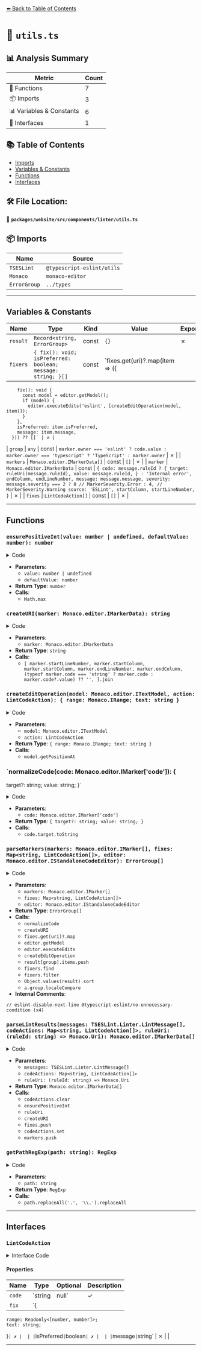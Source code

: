 [⬅️ Back to Table of Contents](../../../../../index.md)

# 📄 `utils.ts`

## 📊 Analysis Summary

| Metric | Count |
|--------|-------|
| 🔧 Functions | 7 |
| 📦 Imports | 3 |
| 📊 Variables & Constants | 6 |
| 📐 Interfaces | 1 |

## 📚 Table of Contents

- [Imports](#imports)
- [Variables & Constants](#variables-constants)
- [Functions](#functions)
- [Interfaces](#interfaces)

## 🛠️ File Location:
📂 **`packages/website/src/components/linter/utils.ts`**

## 📦 Imports

| Name | Source |
|------|--------|
| `TSESLint` | `@typescript-eslint/utils` |
| `Monaco` | `monaco-editor` |
| `ErrorGroup` | `../types` |


---

## Variables & Constants

| Name | Type | Kind | Value | Exported |
|------|------|------|-------|----------|
| `result` | `Record<string, ErrorGroup>` | const | `{}` | ✗ |
| `fixers` | `{ fix(): void; isPreferred: boolean; message: string; }[]` | const | `fixes.get(uri)?.map(item => ({
        fix(): void {
          const model = editor.getModel();
          if (model) {
            editor.executeEdits('eslint', [createEditOperation(model, item)]);
          }
        },
        isPreferred: item.isPreferred,
        message: item.message,
      })) ?? []` | ✗ |
| `group` | `any` | const | `marker.owner === 'eslint'
        ? code.value
        : marker.owner === 'typescript'
          ? 'TypeScript'
          : marker.owner` | ✗ |
| `markers` | `Monaco.editor.IMarkerData[]` | const | `[]` | ✗ |
| `marker` | `Monaco.editor.IMarkerData` | const | `{
      code: message.ruleId
        ? {
            target: ruleUri(message.ruleId),
            value: message.ruleId,
          }
        : 'Internal error',
      endColumn,
      endLineNumber,
      message: message.message,
      severity:
        message.severity === 2
          ? 8 // MarkerSeverity.Error
          : 4, // MarkerSeverity.Warning
      source: 'ESLint',
      startColumn,
      startLineNumber,
    }` | ✗ |
| `fixes` | `LintCodeAction[]` | const | `[]` | ✗ |


---

## Functions

### `ensurePositiveInt(value: number | undefined, defaultValue: number): number`

<details><summary>Code</summary>

```ts
export function ensurePositiveInt(
  value: number | undefined,
  defaultValue: number,
): number {
  return Math.max(1, (value ?? defaultValue) | 0);
}
```
</details>

- **Parameters**:
  - `value: number | undefined`
  - `defaultValue: number`
- **Return Type**: `number`
- **Calls**:
  - `Math.max`
### `createURI(marker: Monaco.editor.IMarkerData): string`

<details><summary>Code</summary>

```ts
export function createURI(marker: Monaco.editor.IMarkerData): string {
  return `[${[
    marker.startLineNumber,
    marker.startColumn,
    marker.startColumn,
    marker.endLineNumber,
    marker.endColumn,
    (typeof marker.code === 'string' ? marker.code : marker.code?.value) ?? '',
  ].join('|')}]`;
}
```
</details>

- **Parameters**:
  - `marker: Monaco.editor.IMarkerData`
- **Return Type**: `string`
- **Calls**:
  - `[
    marker.startLineNumber,
    marker.startColumn,
    marker.startColumn,
    marker.endLineNumber,
    marker.endColumn,
    (typeof marker.code === 'string' ? marker.code : marker.code?.value) ?? '',
  ].join`
### `createEditOperation(model: Monaco.editor.ITextModel, action: LintCodeAction): { range: Monaco.IRange; text: string }`

<details><summary>Code</summary>

```ts
export function createEditOperation(
  model: Monaco.editor.ITextModel,
  action: LintCodeAction,
): { range: Monaco.IRange; text: string } {
  const start = model.getPositionAt(action.fix.range[0]);
  const end = model.getPositionAt(action.fix.range[1]);
  return {
    range: {
      endColumn: end.column,
      endLineNumber: end.lineNumber,
      startColumn: start.column,
      startLineNumber: start.lineNumber,
    },
    text: action.fix.text,
  };
}
```
</details>

- **Parameters**:
  - `model: Monaco.editor.ITextModel`
  - `action: LintCodeAction`
- **Return Type**: `{ range: Monaco.IRange; text: string }`
- **Calls**:
  - `model.getPositionAt`
### `normalizeCode(code: Monaco.editor.IMarker['code']): {
  target?: string;
  value: string;
}`

<details><summary>Code</summary>

```ts
function normalizeCode(code: Monaco.editor.IMarker['code']): {
  target?: string;
  value: string;
} {
  if (!code) {
    return { value: '' };
  }
  if (typeof code === 'string') {
    return { value: code };
  }
  return {
    target: code.target.toString(),
    value: code.value,
  };
}
```
</details>

- **Parameters**:
  - `code: Monaco.editor.IMarker['code']`
- **Return Type**: `{
  target?: string;
  value: string;
}`
- **Calls**:
  - `code.target.toString`
### `parseMarkers(markers: Monaco.editor.IMarker[], fixes: Map<string, LintCodeAction[]>, editor: Monaco.editor.IStandaloneCodeEditor): ErrorGroup[]`

<details><summary>Code</summary>

```ts
export function parseMarkers(
  markers: Monaco.editor.IMarker[],
  fixes: Map<string, LintCodeAction[]>,
  editor: Monaco.editor.IStandaloneCodeEditor,
): ErrorGroup[] {
  const result: Record<string, ErrorGroup> = {};
  for (const marker of markers) {
    const code = normalizeCode(marker.code);
    const uri = createURI(marker);

    const fixers =
      fixes.get(uri)?.map(item => ({
        fix(): void {
          const model = editor.getModel();
          if (model) {
            editor.executeEdits('eslint', [createEditOperation(model, item)]);
          }
        },
        isPreferred: item.isPreferred,
        message: item.message,
      })) ?? [];

    const group =
      marker.owner === 'eslint'
        ? code.value
        : marker.owner === 'typescript'
          ? 'TypeScript'
          : marker.owner;

    // eslint-disable-next-line @typescript-eslint/no-unnecessary-condition
    result[group] ||= {
      group,
      items: [],
      uri: code.target,
    };

    result[group].items.push({
      fixer: fixers.find(item => item.isPreferred),
      location: `${marker.startLineNumber}:${marker.startColumn} - ${marker.endLineNumber}:${marker.endColumn}`,
      message:
        (marker.owner !== 'eslint' && marker.owner !== 'json' && code.value
          ? `${code.value}: `
          : '') + marker.message,
      severity: marker.severity,
      suggestions: fixers.filter(item => !item.isPreferred),
    });
  }

  return Object.values(result).sort((a, b) => a.group.localeCompare(b.group));
}
```
</details>

- **Parameters**:
  - `markers: Monaco.editor.IMarker[]`
  - `fixes: Map<string, LintCodeAction[]>`
  - `editor: Monaco.editor.IStandaloneCodeEditor`
- **Return Type**: `ErrorGroup[]`
- **Calls**:
  - `normalizeCode`
  - `createURI`
  - `fixes.get(uri)?.map`
  - `editor.getModel`
  - `editor.executeEdits`
  - `createEditOperation`
  - `result[group].items.push`
  - `fixers.find`
  - `fixers.filter`
  - `Object.values(result).sort`
  - `a.group.localeCompare`
- **Internal Comments**:
```
// eslint-disable-next-line @typescript-eslint/no-unnecessary-condition (x4)
```

### `parseLintResults(messages: TSESLint.Linter.LintMessage[], codeActions: Map<string, LintCodeAction[]>, ruleUri: (ruleId: string) => Monaco.Uri): Monaco.editor.IMarkerData[]`

<details><summary>Code</summary>

```ts
export function parseLintResults(
  messages: TSESLint.Linter.LintMessage[],
  codeActions: Map<string, LintCodeAction[]>,
  ruleUri: (ruleId: string) => Monaco.Uri,
): Monaco.editor.IMarkerData[] {
  const markers: Monaco.editor.IMarkerData[] = [];

  codeActions.clear();

  for (const message of messages) {
    const startLineNumber = ensurePositiveInt(message.line, 1);
    const startColumn = ensurePositiveInt(message.column, 1);
    const endLineNumber = ensurePositiveInt(message.endLine, startLineNumber);
    const endColumn = ensurePositiveInt(message.endColumn, startColumn + 1);

    const marker: Monaco.editor.IMarkerData = {
      code: message.ruleId
        ? {
            target: ruleUri(message.ruleId),
            value: message.ruleId,
          }
        : 'Internal error',
      endColumn,
      endLineNumber,
      message: message.message,
      severity:
        message.severity === 2
          ? 8 // MarkerSeverity.Error
          : 4, // MarkerSeverity.Warning
      source: 'ESLint',
      startColumn,
      startLineNumber,
    };
    const markerUri = createURI(marker);

    const fixes: LintCodeAction[] = [];
    if (message.fix) {
      fixes.push({
        fix: message.fix,
        isPreferred: true,
        message: `Fix this ${message.ruleId ?? 'unknown'} problem`,
      });
    }
    if (message.suggestions) {
      for (const suggestion of message.suggestions) {
        fixes.push({
          code: message.ruleId,
          fix: suggestion.fix,
          isPreferred: false,
          message: suggestion.desc,
        });
      }
    }
    if (fixes.length > 0) {
      codeActions.set(markerUri, fixes);
    }

    markers.push(marker);
  }

  return markers;
}
```
</details>

- **Parameters**:
  - `messages: TSESLint.Linter.LintMessage[]`
  - `codeActions: Map<string, LintCodeAction[]>`
  - `ruleUri: (ruleId: string) => Monaco.Uri`
- **Return Type**: `Monaco.editor.IMarkerData[]`
- **Calls**:
  - `codeActions.clear`
  - `ensurePositiveInt`
  - `ruleUri`
  - `createURI`
  - `fixes.push`
  - `codeActions.set`
  - `markers.push`
### `getPathRegExp(path: string): RegExp`

<details><summary>Code</summary>

```ts
export function getPathRegExp(path: string): RegExp {
  const escapedPath = path.replaceAll('.', '\\.').replaceAll('*', '[^/]+');
  return new RegExp(`^${escapedPath}$`, '');
}
```
</details>

- **Parameters**:
  - `path: string`
- **Return Type**: `RegExp`
- **Calls**:
  - `path.replaceAll('.', '\\.').replaceAll`

---

## Interfaces

### `LintCodeAction`

<details><summary>Interface Code</summary>

```ts
export interface LintCodeAction {
  code?: string | null;
  fix: {
    range: Readonly<[number, number]>;
    text: string;
  };
  isPreferred: boolean;
  message: string;
}
```
</details>

#### Properties

| Name | Type | Optional | Description |
|------|------|----------|-------------|
| `code` | `string | null` | ✓ |  |
| `fix` | `{
    range: Readonly<[number, number]>;
    text: string;
  }` | ✗ |  |
| `isPreferred` | `boolean` | ✗ |  |
| `message` | `string` | ✗ |  |


---